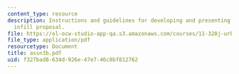 ```yaml
---
content_type: resource
description: Instructions and guidelines for developing and presenting a mixed use
  infill proposal.
file: https://ol-ocw-studio-app-qa.s3.amazonaws.com/courses/11-328j-urban-design-skills-observing-interpreting-and-representing-the-city-fall-2004/f327bad8634d926e47e746c8bf812762_assn3b.pdf
file_type: application/pdf
resourcetype: Document
title: assn3b.pdf
uid: f327bad8-634d-926e-47e7-46c8bf812762
---
```


